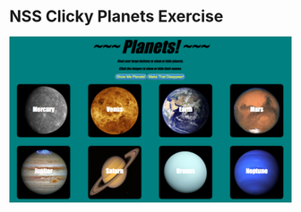 # NSS Clicky Planets Exercise

![Splashpage](https://raw.githubusercontent.com/mitchellblom/clicky-planets/clicky-planets/planets1.png)